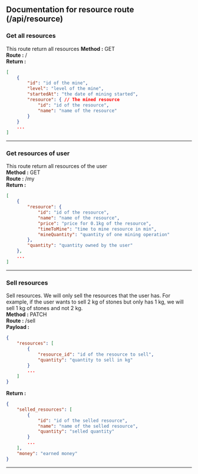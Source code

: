 ## Documentation for resource route (/api/resource)

### Get all resources
This route return all resources
**Method :** GET  
**Route :** /  
**Return :**  
```json
[
    {
        "id": "id of the mine",
        "level": "level of the mine",
        "startedAt": "the date of mining started",
        "resource": { // The mined resource
            "id": "id of the resource",
            "name": "name of the resource"
        }
    }
    ...
]
```
---
### Get resources of user
This route return all resources of the user  
**Method :** GET  
**Route :** /my  
**Return :**
```json
[
    {
        "resource": {
            "id": "id of the resource",
            "name": "name of the resource",
            "price": "price for 0.1kg of the resource",
            "timeToMine": "time to mine resource in min",
            "mineQuantity": "quantity of one mining operation"
        },
        "quantity": "quantity owned by the user"
    },
    ...
]
```
---
### Sell resources
Sell resources. We will only sell the resources that the user has. For example, if the user wants to sell 2 kg of stones but only has 1 kg, we will sell 1 kg of stones and not 2 kg.  
**Method :** PATCH  
**Route :** /sell  
**Payload :**
```json
{
    "resources": [
        {
            "resource_id": "id of the resource to sell",
            "quantity": "quantity to sell in kg"
        }
        ...
    ]
}
```  
**Return :**  
```json
{
    "selled_resources": [
        {
            "id": "id of the selled resource",
            "name": "name of the selled resource",
            "quantity": "selled quantity"
        }
        ...
    ],
    "money": "earned money"
}
```
---
